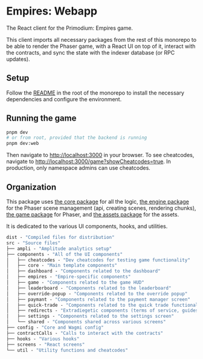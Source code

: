 # Empires: Webapp

The React client for the Primodium: Empires game.

This client imports all necessary packages from the rest of this monorepo to be able to render the Phaser game, with a React UI on top of it, interact with the contracts, and sync the state with the indexer database (or RPC updates).

## Setup

Follow the [README](../../README.md) in the root of the monorepo to install the necessary dependencies and configure the environment.

## Running the game

```bash
pnpm dev
# or from root, provided that the backend is running
pnpm dev:web
```

Then navigate to [http://localhost:3000](http://localhost:3000) in your browser. To see cheatcodes, navigate to [http://localhost:3000/game?showCheatcodes=true](http://localhost:3000/game?showCheatcodes=true). In production, only namespace admins can use cheatcodes.

## Organization

This package uses [the core package](../../core) for all the logic, [the engine package](../../engine) for the Phaser scene management (api, creating scenes, rendering chunks), [the game package](../../game) for Phaser, and [the assets package](../../assets) for the assets.

It is dedicated to the various UI components, hooks, and utilities.

```ml
dist - "Compiled files for distribution"
src - "Source files"
├── ampli - "Amplitude analytics setup"
├── components - "All of the UI components"
│   ├── cheatcodes - "Dev cheatcodes for testing game functionality"
│   ├── core - "Main template components"
│   ├── dashboard - "Components related to the dashboard"
│   ├── empires - "Empire-specific components"
│   ├── game - "Components related to the game HUD"
│   ├── leaderboard - "Components related to the leaderboard"
│   ├── override-popup - "Components related to the override popup"
│   ├── paymant - "Components related to the payment manager screen"
│   ├── quick-trade - "Components related to the quick trade functionality"
│   ├── redirects - "Extradiegetic components (terms of service, guides)"
│   ├── settings - "Components related to the settings screen"
│   └── shared - "Components shared across various screens"
├── config - "Core and Wagmi config"
├── contractCalls - "Calls to interact with the contracts"
├── hooks - "Various hooks"
├── screens - "React screens"
└── util - "Utility functions and cheatcodes"
```
